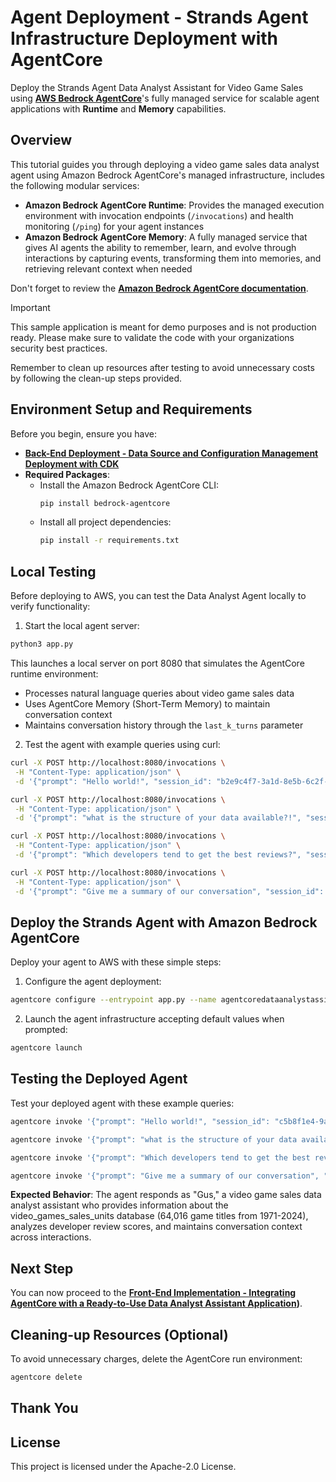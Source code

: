 # Agent Deployment - Strands Agent Infrastructure Deployment with AgentCore

Deploy the Strands Agent Data Analyst Assistant for Video Game Sales using **[AWS Bedrock AgentCore](https://aws.amazon.com/bedrock/agentcore/)**'s fully managed service for scalable agent applications with **Runtime** and **Memory** capabilities.

## Overview

This tutorial guides you through deploying a video game sales data analyst agent using Amazon Bedrock AgentCore's managed infrastructure, includes the following modular services:

- **Amazon Bedrock AgentCore Runtime**: Provides the managed execution environment with invocation endpoints (`/invocations`) and health monitoring (`/ping`) for your agent instances
- **Amazon Bedrock AgentCore Memory**: A fully managed service that gives AI agents the ability to remember, learn, and evolve through interactions by capturing events, transforming them into memories, and retrieving relevant context when needed

Don't forget to review the **[Amazon Bedrock AgentCore documentation](https://docs.aws.amazon.com/bedrock-agentcore/latest/devguide/what-is-bedrock-agentcore.html)**.

> [!IMPORTANT]
> This sample application is meant for demo purposes and is not production ready. Please make sure to validate the code with your organizations security best practices.
>
> Remember to clean up resources after testing to avoid unnecessary costs by following the clean-up steps provided.

## Environment Setup and Requirements

Before you begin, ensure you have:

* **[Back-End Deployment - Data Source and Configuration Management Deployment with CDK](../cdk-agentcore-strands-data-analyst-assistant)**
* **Required Packages**:
  * Install the Amazon Bedrock AgentCore CLI:
    ```bash
    pip install bedrock-agentcore
    ```
  * Install all project dependencies:
    ```bash
    pip install -r requirements.txt
    ```

## Local Testing

Before deploying to AWS, you can test the Data Analyst Agent locally to verify functionality:

1. Start the local agent server:

```bash
python3 app.py
```

This launches a local server on port 8080 that simulates the AgentCore runtime environment:
- Processes natural language queries about video game sales data
- Uses AgentCore Memory (Short-Term Memory) to maintain conversation context
- Maintains conversation history through the `last_k_turns` parameter

2. Test the agent with example queries using curl:

```bash
curl -X POST http://localhost:8080/invocations \
 -H "Content-Type: application/json" \
 -d '{"prompt": "Hello world!", "session_id": "b2e9c4f7-3a1d-8e5b-6c2f-9d4e7a8b5c3f", "last_k_turns": 20}'
 ```

```bash
curl -X POST http://localhost:8080/invocations \
 -H "Content-Type: application/json" \
 -d '{"prompt": "what is the structure of your data available?!", "session_id": "b2e9c4f7-3a1d-8e5b-6c2f-9d4e7a8b5c3f", "last_k_turns": 20}'
```

```bash
curl -X POST http://localhost:8080/invocations \
 -H "Content-Type: application/json" \
 -d '{"prompt": "Which developers tend to get the best reviews?", "session_id": "b2e9c4f7-3a1d-8e5b-6c2f-9d4e7a8b5c3f", "last_k_turns": 20}'
```

```bash
curl -X POST http://localhost:8080/invocations \
 -H "Content-Type: application/json" \
 -d '{"prompt": "Give me a summary of our conversation", "session_id": "b2e9c4f7-3a1d-8e5b-6c2f-9d4e7a8b5c3f", "last_k_turns": 20}'
```


## Deploy the Strands Agent with Amazon Bedrock AgentCore

Deploy your agent to AWS with these simple steps:

1. Configure the agent deployment:

```bash
agentcore configure --entrypoint app.py --name agentcoredataanalystassistant -er $AGENT_CORE_ROLE_EXECUTION
```

2. Launch the agent infrastructure accepting default values when prompted:

```bash
agentcore launch
```

## Testing the Deployed Agent

Test your deployed agent with these example queries:

```bash
agentcore invoke '{"prompt": "Hello world!", "session_id": "c5b8f1e4-9a2d-4c7f-8e1b-5a9c3f6d2e8a", "last_k_turns": 20}'
```

```bash
agentcore invoke '{"prompt": "what is the structure of your data available?!", "session_id": "c5b8f1e4-9a2d-4c7f-8e1b-5a9c3f6d2e8a", "last_k_turns": 20}'
```

```bash
agentcore invoke '{"prompt": "Which developers tend to get the best reviews?", "session_id": "c5b8f1e4-9a2d-4c7f-8e1b-5a9c3f6d2e8a", "last_k_turns": 20}'
```

```bash
agentcore invoke '{"prompt": "Give me a summary of our conversation", "session_id": "c5b8f1e4-9a2d-4c7f-8e1b-5a9c3f6d2e8a", "last_k_turns": 20}'
```

**Expected Behavior**: The agent responds as "Gus," a video game sales data analyst assistant who provides information about the video_games_sales_units database (64,016 game titles from 1971-2024), analyzes developer review scores, and maintains conversation context across interactions.

## Next Step

You can now proceed to the **[Front-End Implementation - Integrating AgentCore with a Ready-to-Use Data Analyst Assistant Application](../agentcore-strands-data-analyst-assistant/))**.

## Cleaning-up Resources (Optional)

To avoid unnecessary charges, delete the AgentCore run environment:

```bash
agentcore delete
```

## Thank You

## License

This project is licensed under the Apache-2.0 License.
